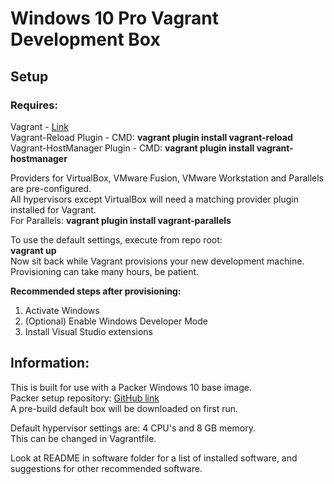 # Windows 10 Pro Vagrant Development Box

## **Setup**
### **Requires:**  
Vagrant - [Link](https://www.vagrantup.com/downloads.html)  
Vagrant-Reload Plugin - CMD: **vagrant plugin install vagrant-reload**  
Vagrant-HostManager Plugin - CMD: **vagrant plugin install vagrant-hostmanager**

Providers for VirtualBox, VMware Fusion, VMware Workstation and Parallels are pre-configured.  
All hypervisors except VirtualBox will need a matching provider plugin installed for Vagrant.  
For Parallels: **vagrant plugin install vagrant-parallels**

To use the default settings, execute from repo root:  
**vagrant up**  
Now sit back while Vagrant provisions your new development machine.  
Provisioning can take many hours, be patient.

**Recommended steps after provisioning:**  
1. Activate Windows  
2. (Optional) Enable Windows Developer Mode
3. Install Visual Studio extensions

## **Information:**
This is built for use with a Packer Windows 10 base image.  
Packer setup repository: [GitHub link](https://github.com/Baune8D/packer-win10-basebox)  
A pre-build default box will be downloaded on first run.

Default hypervisor settings are: 4 CPU's and 8 GB memory.  
This can be changed in Vagrantfile.

Look at README in software folder for a list of installed software, and suggestions for other recommended software.